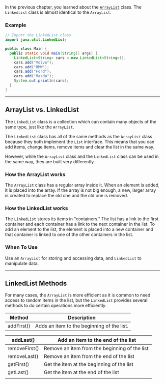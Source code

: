 In the previous chapter, you learned about the [`ArrayList`](https://www.w3schools.com/java/java_arraylist.asp) class. The `LinkedList` class is almost identical to the `ArrayList`:

### Example

```java
// Import the LinkedList class
import java.util.LinkedList;

public class Main {
  public static void main(String[] args) {
    LinkedList<String> cars = new LinkedList<String>();
    cars.add("Volvo");
    cars.add("BMW");
    cars.add("Ford");
    cars.add("Mazda");
    System.out.println(cars);
  }
}
```

---

## ArrayList vs. LinkedList

The `LinkedList` class is a collection which can contain many objects of the same type, just like the `ArrayList`.

The `LinkedList` class has all of the same methods as the `ArrayList` class because they both implement the `List` interface. This means that you can add items, change items, remove items and clear the list in the same way.

However, while the `ArrayList` class and the `LinkedList` class can be used in the same way, they are built very differently.

### How the ArrayList works

The `ArrayList` class has a regular array inside it. When an element is added, it is placed into the array. If the array is not big enough, a new, larger array is created to replace the old one and the old one is removed.

### How the LinkedList works

The `LinkedList` stores its items in "containers." The list has a link to the first container and each container has a link to the next container in the list. To add an element to the list, the element is placed into a new container and that container is linked to one of the other containers in the list.

### When To Use

Use an `ArrayList` for storing and accessing data, and `LinkedList` to manipulate data.

---

## LinkedList Methods

For many cases, the `ArrayList` is more efficient as it is common to need access to random items in the list, but the `LinkedList` provides several methods to do certain operations more efficiently:

|Method|Description|
|---|---|
|addFirst()|Adds an item to the beginning of the list.|

| addLast()     | Add an item to the end of the list             |
| ------------- | ---------------------------------------------- |
| removeFirst() | Remove an item from the beginning of the list. |
| removeLast()  | Remove an item from the end of the list        |
| getFirst()    | Get the item at the beginning of the list      |
| getLast()     | Get the item at the end of the list            |
|               |                                                |